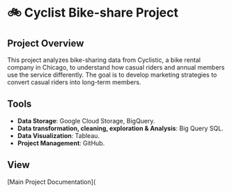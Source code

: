 # 🚲 Cyclist Bike-share Project

## Project Overview
This project analyzes bike-sharing data from Cyclistic, a bike rental company in Chicago, to understand how casual riders and annual members use the service differently. The goal is to develop marketing strategies to convert casual riders into long-term members.

## Tools

* **Data Storage**: Google Cloud Storage, BigQuery.
* **Data transformation, cleaning, exploration & Analysis**: Big Query SQL.
* **Data Visualization**: Tableau.
* **Project Management**: GitHub.

## View

[Main Project Documentation](
